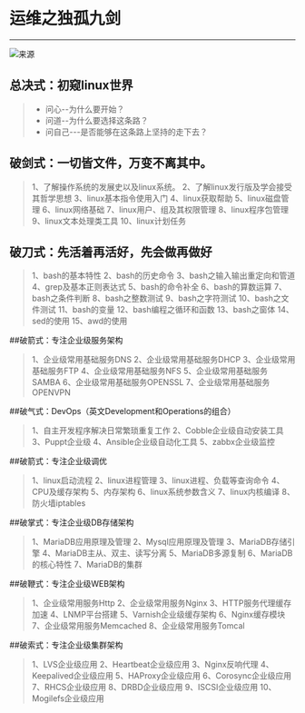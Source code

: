 # 运维之独孤九剑
----
![来源](https://s1.ax1x.com/2018/03/15/945Yiq.png)
## 总决式：初窥linux世界
> * 问心--为什么要开始？
> * 问道--为什么要选择这条路？
> * 问自己---是否能够在这条路上坚持的走下去？

## 破剑式：一切皆文件，万变不离其中。
>1、了解操作系统的发展史以及linux系统。
>2、了解linux发行版及学会接受其哲学思想
>3、linux基本指令使用入门
>4、linux获取帮助
>5、linux磁盘管理
>6、linux网络基础
>7、linux用户、组及其权限管理
>8、linux程序包管理
>9、linux文本处理类工具
>10、linux计划任务



## 破刀式：先活着再活好，先会做再做好
>1、bash的基本特性
>2、bash的历史命令
>3、bash之输入输出重定向和管道
>4、grep及基本正则表达式
>5、bash的命令补全
>6、bash的算数运算
>7、bash之条件判断
>8、bash之整数测试
>9、bash之字符测试
>10、bash之文件测试
>11、bash的变量
>12、bash编程之循环和函数
>13、bash之窗体
>14、sed的使用
>15、awd的使用


##破箭式：专注企业级服务架构
>1、企业级常用基础服务DNS
>2、企业级常用基础服务DHCP
>3、企业级常用基础服务FTP
>4、企业级常用基础服务NFS
>5、企业级常用基础服务SAMBA
>6、企业级常用基础服务OPENSSL
>7、企业级常用基础服务OPENVPN


##破气式：DevOps（英文Development和Operations的组合）
>1、自主开发程序解决日常繁琐重复工作
>2、Cobble企业级自动安装工具
>3、Puppt企业级
>4、Ansible企业级自动化工具
>5、zabbx企业级监控



##破箭式：专注企业级调优
>1、linux启动流程
>2、linux进程管理
>3、linux进程、负载等查询命令
>4、CPU及缓存架构
>5、内存架构
>6、linux系统参数含义
>7、linux内核编译
>8、防火墙iptables


##破掌式：专注企业级DB存储架构
>1、MariaDB应用原理及管理
>2、Mysql应用原理及管理
>3、MariaDB存储引擎
>4、MariaDB主从、双主、读写分离
>5、MariaDB多源复制
>6、MariaDB的核心特性
>7、MariaDB的集群


##破鞭式：专注企业级WEB架构
>1、企业级常用服务Http
>2、企业级常用服务Nginx
>3、HTTP服务代理缓存加速
>4、LNMP平台搭建
>5、Varnish企业级缓存架构
>6、Nginx缓存模块
>7、企业级常用服务Memcached
>8、企业级常用服务Tomcal



##破索式：专注企业级集群架构
>1、LVS企业级应用
>2、Heartbeat企业级应用
>3、Nginx反响代理
>4、Keepalived企业级应用
>5、HAProxy企业级应用
>6、Corosync企业级应用
>7、RHCS企业级应用
>8、DRBD企业级应用
>9、ISCSI企业级应用
>10、Mogilefs企业级应用




